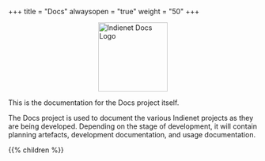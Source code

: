 +++
title = "Docs"
alwaysopen = "true"
weight = "50"
+++

<img src='https://source.ind.ie/uploads/-/system/project/avatar/334/Docs_3x.png' width='140' alt='Indienet Docs Logo' style='display: block; margin-left: auto; margin-right: auto;'>


This is the documentation for the Docs project itself.

The Docs project is used to document the various Indienet projects as they are being developed. Depending on the stage of development, it will contain planning artefacts, development documentation, and usage documentation.

{{% children  %}}
